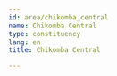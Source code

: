 ```yaml
---
id: area/chikomba_central
name: Chikomba Central
type: constituency
lang: en
title: Chikomba Central

---
```

